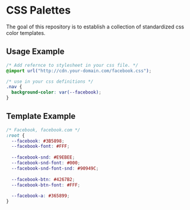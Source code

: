 # CSS Palettes
The goal of this repository is to establish a collection of standardized css color templates.

## Usage Example
```css
/* Add refernce to stylesheet in your css file. */
@import url("http://cdn.your-domain.com/facebook.css");

/* use in your css definitions */
.nav {
  background-color: var(--facebook);
}
```

## Template Example
```css
/* Facebook, facebook.com */
:root {
  --facebook: #3B5898;
  --facebook-font: #FFF;
  
  --facebook-snd: #E9EBEE;
  --facebook-snd-font: #000;
  --facebook-snd-font-snd: #90949C;
  
  --facebook-btn: #4267B2;
  --facebook-btn-font: #FFF;
  
  --facebook-a: #365899;
}
```
